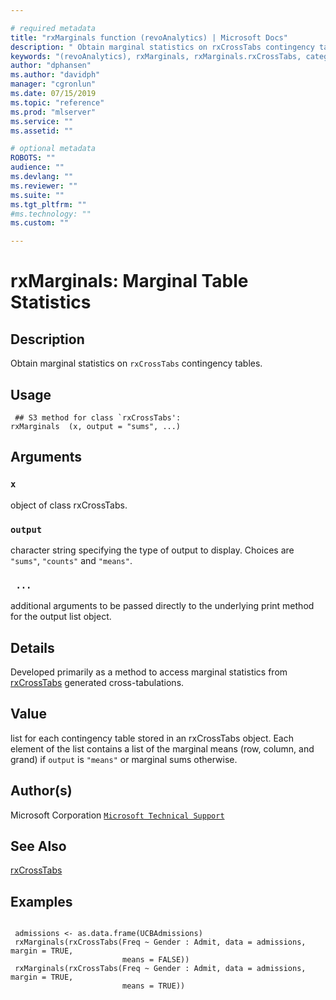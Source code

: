 ```yaml
--- 

# required metadata 
title: "rxMarginals function (revoAnalytics) | Microsoft Docs" 
description: " Obtain marginal statistics on rxCrossTabs contingency tables. " 
keywords: "(revoAnalytics), rxMarginals, rxMarginals.rxCrossTabs, category, models" 
author: "dphansen"
ms.author: "davidph" 
manager: "cgronlun" 
ms.date: 07/15/2019
ms.topic: "reference" 
ms.prod: "mlserver" 
ms.service: "" 
ms.assetid: "" 

# optional metadata 
ROBOTS: "" 
audience: "" 
ms.devlang: "" 
ms.reviewer: "" 
ms.suite: "" 
ms.tgt_pltfrm: "" 
#ms.technology: "" 
ms.custom: "" 

--- 
```




 # rxMarginals: Marginal Table Statistics 
 ## Description

Obtain marginal statistics on `rxCrossTabs` contingency tables.


 ## Usage

```   
 ## S3 method for class `rxCrossTabs':
rxMarginals  (x, output = "sums", ...)

```

 ## Arguments



 ### `x`
 object of class rxCrossTabs. 



 ### `output`
 character string specifying the type of output to display.  Choices are `"sums"`, `"counts"` and `"means"`. 



 ### ` ...`
 additional arguments to be passed directly to the underlying print method for the output list object. 



 ## Details

Developed primarily as a method to access marginal statistics from
[rxCrossTabs](rxCrossTabs.md) generated cross-tabulations.


 ## Value

list for each contingency table stored in an rxCrossTabs object. Each element
of the list contains a list of the marginal means (row, column, and grand) if
`output` is `"means"` or marginal sums otherwise.

 ## Author(s)
 Microsoft Corporation [`Microsoft Technical Support`](https://go.microsoft.com/fwlink/?LinkID=698556&clcid=0x409)


 ## See Also

[rxCrossTabs](rxCrossTabs.md)

 ## Examples

 ```

  admissions <- as.data.frame(UCBAdmissions)
  rxMarginals(rxCrossTabs(Freq ~ Gender : Admit, data = admissions, margin = TRUE,
                          means = FALSE))
  rxMarginals(rxCrossTabs(Freq ~ Gender : Admit, data = admissions, margin = TRUE,
                          means = TRUE))
```



